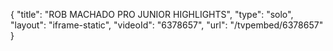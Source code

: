 {
    "title": "ROB MACHADO PRO JUNIOR HIGHLIGHTS",
    "type": "solo",
    "layout": "iframe-static",
    "videoId": "6378657",
    "url": "\/tvpembed\/6378657"
}